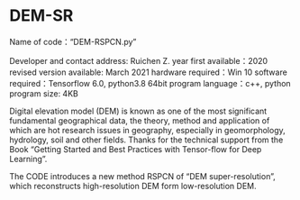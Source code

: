 # DEM-SR
Name of code：“DEM-RSPCN.py”

Developer and contact address: Ruichen Z.
year first available：2020
revised version available: March 2021
hardware required：Win 10
software required：Tensorflow 6.0, python3.8 64bit
program language：c++, python
program size: 4KB

Digital elevation model (DEM) is known as one of the most significant fundamental geographical data, 
the theory, method and application of which are hot research issues in geography, especially in 
geomorphology, hydrology, soil and other fields. Thanks for the technical support from the Book
“Getting Started and Best Practices with Tensor-flow for Deep Learning”.
 
The CODE introduces a new method RSPCN of “DEM super-resolution”, which reconstructs high-resolution DEM form low-resolution DEM.
 


